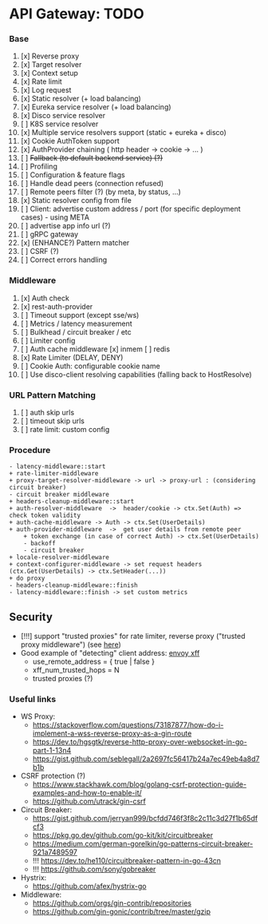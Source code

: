 # API Gateway: TODO

### Base
1. [x] Reverse proxy
2. [x] Target resolver
3. [x] Context setup
4. [x] Rate limit
5. [x] Log request
6. [x] Static resolver (+ load balancing)
7. [x] Eureka service resolver (+ load balancing)
8. [x] Disco service resolver
9. [ ] K8S service resolver
10. [x] Multiple service resolvers support (static + eureka + disco)
11. [x] Cookie AuthToken support
12. [x] AuthProvider chaining ( http header -> cookie -> ... )
13. [ ] ~~Fallback (to default backend service) (?)~~
14. [ ] Profiling
15. [ ] Configuration & feature flags
16. [ ] Handle dead peers (connection refused)
17. [ ] Remote peers filter (?) (by meta, by status, ...)
18. [x] Static resolver config from file
19. [ ] Client: advertise custom address / port (for specific deployment cases) - using META
20. [ ] advertise app info url (?)
21. [ ] gRPC gateway 
22. [x] (ENHANCE?) Pattern matcher
23. [ ] CSRF (?)
24. [ ] Correct errors handling


### Middleware
1. [x] Auth check
2. [x] rest-auth-provider
3. [ ] Timeout support (except sse/ws)
4. [ ] Metrics / latency measurement
5. [ ] Bulkhead / circuit breaker / etc
6. [ ] Limiter config
7. [ ] Auth cache middleware
   [x] inmem
   [ ] redis
8. [x] Rate Limiter (DELAY, DENY)
9. [ ] Cookie Auth: configurable cookie name
10. [ ] Use disco-client resolving capabilities (falling back to HostResolve)

### URL Pattern Matching
1. [ ] auth skip urls
2. [ ] timeout skip urls
3. [ ] rate limit: custom config

### Procedure
```text
- latency-middleware::start
+ rate-limiter-middleware
+ proxy-target-resolver-middleware -> url -> proxy-url : (considering circuit breaker)
- circuit breaker middleware
+ headers-cleanup-middleware::start
+ auth-resolver-middleware 	-> 	header/cookie -> ctx.Set(Auth) => check token validity
+ auth-cache-middleware -> Auth -> ctx.Set(UserDetails)
+ auth-provider-middleware	->	get user details from remote peer
    + token exchange (in case of correct Auth) -> ctx.Set(UserDetails)
    - backoff
    - circuit breaker
+ locale-resolver-middleware
+ context-configurer-middleware -> set request headers (ctx.Get(UserDetails) -> ctx.SetHeader(...))
+ do proxy
- headers-cleanup-middleware::finish
- latency-middleware::finish -> set custom metrics
```

## Security
- [!!!] support "trusted proxies" for rate limiter, reverse proxy ("trusted proxy middleware") (see [here](https://adam-p.ca/blog/2022/03/x-forwarded-for/#thoughts-on-overwriting-the-xff-header))
- Good example of "detecting" client address: [envoy xff](https://www.envoyproxy.io/docs/envoy/latest/configuration/http/http_conn_man/headers#x-forwarded-for)
  - use_remote_address = { true | false }
  - xff_num_trusted_hops = N
  - trusted proxies (?)


### Useful links
- WS Proxy: 	
   - https://stackoverflow.com/questions/73187877/how-do-i-implement-a-wss-reverse-proxy-as-a-gin-route
   - https://dev.to/hgsgtk/reverse-http-proxy-over-websocket-in-go-part-1-13n4
   - https://gist.github.com/seblegall/2a2697fc56417b24a7ec49eb4a8d7b1b
- CSRF protection (?)
   - https://www.stackhawk.com/blog/golang-csrf-protection-guide-examples-and-how-to-enable-it/
   - https://github.com/utrack/gin-csrf
- Circuit Breaker:
   - https://gist.github.com/jerryan999/bcfdd746f3f8c2c11c3d27f1b65dfcf3
   - https://pkg.go.dev/github.com/go-kit/kit/circuitbreaker
   - https://medium.com/german-gorelkin/go-patterns-circuit-breaker-921a7489597
   - !!! https://dev.to/he110/circuitbreaker-pattern-in-go-43cn
   - !!! https://github.com/sony/gobreaker
- Hystrix:
   - https://github.com/afex/hystrix-go
- Middleware:
   - https://github.com/orgs/gin-contrib/repositories
   - https://github.com/gin-gonic/contrib/tree/master/gzip

